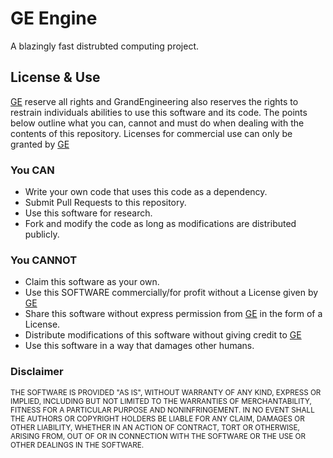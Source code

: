 # GE Engine
A blazingly fast distrubted computing project.

## License & Use
[GE](https://github.com/GrandEngineering) reserve all rights and GrandEngineering also reserves the rights to restrain individuals abilities to use this software and its code. The points below outline what you can, cannot and must do when dealing with the
contents of this repository. Licenses for commercial use can only be granted by [GE](https://github.com/GrandEngineering)

### You CAN
* Write your own code that uses this code as a dependency.
* Submit Pull Requests to this repository.
* Use this software for research.
* Fork and modify the code as long as modifications are distributed publicly.

### You CANNOT
* Claim this software as your own.
* Use this SOFTWARE commercially/for profit without a License given by [GE](https://github.com/GrandEngineering)
* Share this software without express permission from [GE](https://github.com/GrandEngineering) in the form of a License.
* Distribute modifications of this software without giving credit to [GE](https://github.com/GrandEngineering)
* Use this software in a way that damages other humans.

### Disclaimer 
<sub> 
THE SOFTWARE IS PROVIDED "AS IS", WITHOUT WARRANTY OF ANY KIND, EXPRESS OR
IMPLIED, INCLUDING BUT NOT LIMITED TO THE WARRANTIES OF MERCHANTABILITY,
FITNESS FOR A PARTICULAR PURPOSE AND NONINFRINGEMENT. IN NO EVENT SHALL THE
AUTHORS OR COPYRIGHT HOLDERS BE LIABLE FOR ANY CLAIM, DAMAGES OR OTHER
LIABILITY, WHETHER IN AN ACTION OF CONTRACT, TORT OR OTHERWISE, ARISING FROM,
OUT OF OR IN CONNECTION WITH THE SOFTWARE OR THE USE OR OTHER DEALINGS IN THE
SOFTWARE.
</sub>

